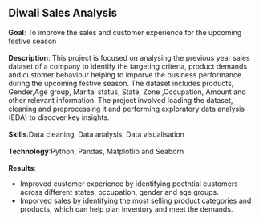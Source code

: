 ## Diwali Sales Analysis
<div><b>Goal</b>: To improve the sales and customer experience for the upcoming festive season </div>
<br>
<div><b>Description</b>: This project is focused on analysing the previous year sales dataset of a company to identify the targeting criteria, product demands and customer behaviour helping to imporve the business performance during the upcoming festive season. The dataset includes products, Gender,Age group, Marital status, State, Zone ,Occupation, Amount and other relevant information. The project involved loading the dataset, cleaning and preprocessing it and performing exploratory data analysis (EDA) to discover key insights.</div>
<br>
<div><b>Skills</b>:Data cleaning, Data analysis, Data visualisation</div>
<br>
<div><b>Technology</b>:Python, Pandas, Matplotlib and Seaborn</div>
<br>
<div><b>Results</b>:
<ul>
<li>Improved customer experience by identifying poetntial customers across different states, occupation, gender and age groups.</li>
<li>Imporved sales by identifying the most selling product categories and products, which can help plan inventory and meet the demands.</li>
</ul>  
</div>

